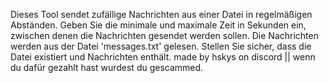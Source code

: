 Dieses Tool sendet zufällige Nachrichten aus einer Datei in regelmäßigen Abständen.
Geben Sie die minimale und maximale Zeit in Sekunden ein, zwischen denen die Nachrichten gesendet werden sollen.
Die Nachrichten werden aus der Datei 'messages.txt' gelesen. Stellen Sie sicher, dass die Datei existiert und Nachrichten enthält.
made by hskys on discord || wenn du dafür gezahlt hast wurdest du gescammed.

